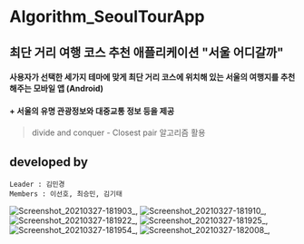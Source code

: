 # Algorithm_SeoulTourApp
## 최단 거리 여행 코스 추천 애플리케이션 "서울 어디갈까"   

#### 사용자가 선택한 세가지 테마에 맞게 최단 거리 코스에 위치해 있는 서울의 여행지를 추천해주는 모바일 앱 (Android)    
#### + 서울의 유명 관광정보와 대중교통 정보 등을 제공   
> divide and conquer - Closest pair 알고리즘 활용  

## developed by 
```
Leader : 김민경   
Members : 이선호, 최승민, 김기태
```


![Screenshot_20210327-181903_,](https://user-images.githubusercontent.com/50983832/112765631-083a8f80-9049-11eb-85c9-ceb540f48141.jpg)
![Screenshot_20210327-181910_,](https://user-images.githubusercontent.com/50983832/112765633-096bbc80-9049-11eb-899c-6ba7262cf29a.jpg)
![Screenshot_20210327-181922_,](https://user-images.githubusercontent.com/50983832/112765634-0a9ce980-9049-11eb-9d2b-8a94b149a1ea.jpg)
![Screenshot_20210327-181925_,](https://user-images.githubusercontent.com/50983832/112765636-0bce1680-9049-11eb-891a-62d0f3872e32.jpg)
![Screenshot_20210327-181954_,](https://user-images.githubusercontent.com/50983832/112765637-0bce1680-9049-11eb-8e5b-6a5153aa1b1e.jpg)
![Screenshot_20210327-182008_,](https://user-images.githubusercontent.com/50983832/112765640-0cff4380-9049-11eb-96b6-d679037135a7.jpg)
